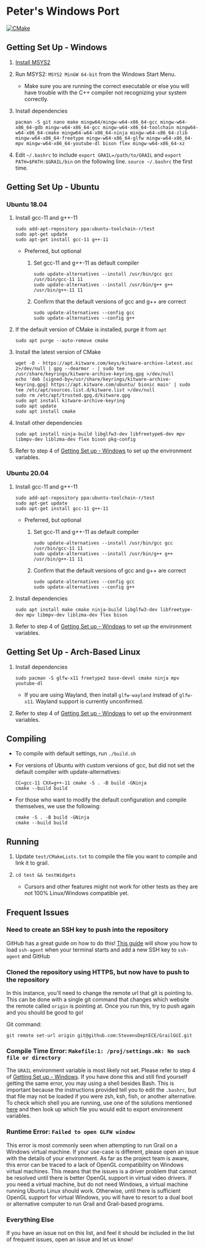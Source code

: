 # Peter's Windows Port

[![CMake](https://github.com/StevensDeptECE/GrailGUI/actions/workflows/cmake.yml/badge.svg?branch=main)](https://github.com/StevensDeptECE/GrailGUI/actions/workflows/cmake.yml)

## Getting Set Up - Windows

1. [Install MSYS2](https://www.msys2.org/)

2. Run MSYS2: `MSYS2 MinGW 64-bit` from the Windows Start Menu.

    - Make sure you are running the correct executable or else you will have trouble with the C++ compiler not recognizing your system correctly.

3. Install dependencies

    ``` shell
    pacman -S git nano make mingw64/mingw-w64-x86_64-gcc mingw-w64-x86_64-gdb mingw-w64-x86_64-gcc mingw-w64-x86_64-toolchain mingw64-w64-x86_64-cmake mingw64-w64-x86_64-ninja mingw-w64-x86_64-zlib mingw-w64-x86_64-freetype mingw-w64-x86_64-glfw mingw-w64-x86_64-mpv mingw-w64-x86_64-youtube-dl bison flex mingw-w64-x86_64-xz 
    ```

4. Edit `~/.bashrc` to include `export GRAIL=/path/to/GRAIL` and `export PATH=$PATH:$GRAIL/bin` on the following line. `source ~/.bashrc` the first time.

## Getting Set Up - Ubuntu

### Ubuntu 18.04

1. Install gcc-11 and g++-11

    ``` shell
    sudo add-apt-repository ppa:ubuntu-toolchain-r/test
    sudo apt-get update
    sudo apt-get install gcc-11 g++-11
    ```

    - Preferred, but optional
        1. Set gcc-11 and g++-11 as default compiler

            ``` shell
            sudo update-alternatives --install /usr/bin/gcc gcc /usr/bin/gcc-11 11
            sudo update-alternatives --install /usr/bin/g++ g++ /usr/bin/g++-11 11
            ```

        2. Confirm that the default versions of gcc and g++ are correct

            ``` shell
            sudo update-alternatives --config gcc
            sudo update-alternatives --config g++
            ```

2. If the default version of CMake is installed, purge it from `apt`

    ``` shell
    sudo apt purge --auto-remove cmake
    ```

3. Install the latest version of CMake

    ``` shell
    wget -O - https://apt.kitware.com/keys/kitware-archive-latest.asc 2>/dev/null | gpg --dearmor - | sudo tee /usr/share/keyrings/kitware-archive-keyring.gpg >/dev/null
    echo 'deb [signed-by=/usr/share/keyrings/kitware-archive-keyring.gpg] https://apt.kitware.com/ubuntu/ bionic main' | sudo tee /etc/apt/sources.list.d/kitware.list >/dev/null
    sudo rm /etc/apt/trusted.gpg.d/kitware.gpg
    sudo apt install kitware-archive-keyring
    sudo apt update
    sudo apt install cmake
    ```

4. Install other dependencies

    ``` shell
    sudo apt install ninja-build libglfw3-dev libfreetype6-dev mpv libmpv-dev liblzma-dev flex bison pkg-config
    ```

5. Refer to step 4 of [Getting Set up - Windows](#getting-set-up---windows) to set up the environment variables.

### Ubuntu 20.04

1. Install gcc-11 and g++-11

    ``` shell
    sudo add-apt-repository ppa:ubuntu-toolchain-r/test
    sudo apt-get update
    sudo apt-get install gcc-11 g++-11
    ```

    - Preferred, but optional

        1. Set gcc-11 and g++-11 as default compiler

            ``` shell
            sudo update-alternatives --install /usr/bin/gcc gcc /usr/bin/gcc-11 11
            sudo update-alternatives --install /usr/bin/g++ g++ /usr/bin/g++-11 11
            ```

        2. Confirm that the default versions of gcc and g++ are correct

            ``` shell
            sudo update-alternatives --config gcc
            sudo update-alternatives --config g++
            ```

2. Install dependencies

    ``` shell
    sudo apt install make cmake ninja-build libglfw3-dev libfreetype-dev mpv libmpv-dev liblzma-dev flex bison
    ```

3. Refer to step 4 of [Getting Set up - Windows](#getting-set-up---windows) to set up the environment variables.

## Getting Set Up - Arch-Based Linux

1. Install dependencies

    ``` shell
    sudo pacman -S glfw-x11 freetype2 base-devel cmake ninja mpv youtube-dl

    ```

    - If you are using Wayland, then install `glfw-wayland` instead of `glfw-x11`. Wayland support is currently unconfirmed.
  
2. Refer to step 4 of [Getting Set up - Windows](#getting-set-up---windows) to set up the environment variables.

## Compiling

- To compile with default settings, run `./build.sh`
- For versions of Ubuntu with custom versions of gcc, but did not set the default compiler with update-alternatives:

    ``` shell
    CC=gcc-11 CXX=g++-11 cmake -S . -B build -GNinja
    cmake --build build
    ```

- For those who want to modify the default configuration and compile themselves, we use the following:

    ``` shell
    cmake -S . -B build -GNinja
    cmake --build build
    ```

## Running

1. Update `test/CMakeLists.txt` to compile the file you want to compile and link it to grail.
2. `cd test && testWidgets`

     - Cursors and other features might not work for other tests as they are not 100% Linux/Windows compatible yet.

## Frequent Issues

### Need to create an SSH key to push into the repository

GitHub has a great guide on how to do this! [This guide](https://docs.github.com/en/github/authenticating-to-github/connecting-to-github-with-ssh/generating-a-new-ssh-key-and-adding-it-to-the-ssh-agent) will show you how to load `ssh-agent` when your terminal starts and add a new SSH key to `ssh-agent` and GitHub

### Cloned the repository using HTTPS, but now have to push to the repository

In this instance, you'll need to change the remote url that git is pointing to. This can be done with a single git command that changes which website the remote called `origin` is pointing at. Once you run this, try to push again and you should be good to go!

Git command:

``` shell
git remote set-url origin git@github.com:StevensDeptECE/GrailGUI.git
```

### Compile Time Error:  `Makefile:1: /proj/settings.mk: No such file or directory`

The `GRAIL` environment variable is most likely not set. Please refer to step 4 of [Getting Set up - Windows](#getting-set-up---windows). If you have done this and still find yourself getting the same error, you may using a shell besides Bash. This is important because the instructions provided tell you to edit the `.bashrc`, but that file may not be loaded if you were zsh, ksh, fish, or another alternative. To check which shell you are running, use one of the solutions mentioned [here](https://stackoverflow.com/a/3327022) and then look up which file you would edit to export environment variables.

### Runtime Error:  `Failed to open GLFW window`

This error is most commonly seen when attempting to run Grail on a Windows virtual machine. If your use-case is different, please open an issue with the details of your environment. As far as the project team is aware, this error can be traced to a lack of OpenGL compatibility on Windows virtual machines. This means that the issues is a driver problem that cannot be resolved until there is better OpenGL support in virtual video drivers. If you need a virtual machine, but do not need Windows, a virtual machine running Ubuntu Linux should work. Otherwise, until there is sufficient OpenGL support for virtual Windows, you will have to resort to a dual boot or alternative computer to run Grail and Grail-based programs.

### Everything Else

If you have an issue not on this list, and feel it should be included in the list of frequent issues, open an issue and let us know!

